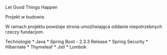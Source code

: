 

Let Good Things Happen

Projekt w budowie.

W ramach projektu powstaje strona umożliwiająca oddanie niepotrzebnych rzeczy fundacjom.

Technologie
	* Java
	* Spring Boot - 2.3.3 Release
	* Spring Security
	* Hibernate
	* Thymeleaf
	* Jstl
	* Lombok
